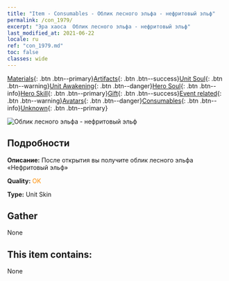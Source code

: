 ```yaml
---
title: "Item - Consumables - Облик лесного эльфа - нефритовый эльф"
permalink: /con_1979/
excerpt: "Эра хаоса  Облик лесного эльфа - нефритовый эльф"
last_modified_at: 2021-06-22
locale: ru
ref: "con_1979.md"
toc: false
classes: wide
---
```

 [Materials](/ItemsRU/){: .btn .btn--primary}[Artifacts](/ItemsRU/Artifacts/){: .btn .btn--success}[Unit Soul](/ItemsRU/UnitSoul/){: .btn .btn--warning}[Unit Awakening](/ItemsRU/UnitAwakening/){: .btn .btn--danger}[Hero Soul](/ItemsRU/HeroSoul/){: .btn .btn--info}[Hero Skill](/ItemsRU/HeroSkill/){: .btn .btn--primary}[Gift](/ItemsRU/Gift/){: .btn .btn--success}[Event related](/ItemsRU/Events/){: .btn .btn--warning}[Avatars](/ItemsRU/Avatars/){: .btn .btn--danger}[Consumables](/ItemsRU/Consumables/){: .btn .btn--info}[Unknown](/ItemsRU/Unknown/){: .btn .btn--primary}

 ![Облик лесного эльфа - нефритовый эльф](/images/u/ti_mujinglingpifu2.jpg)

## Подробности
 **Описание:** После открытия вы получите облик лесного эльфа «Нефритовый эльф»

 **Quality:** <span style="color: #FF8C00">OK</span>

 **Type:** Unit Skin

## Gather

  None

## This item contains:

  None

